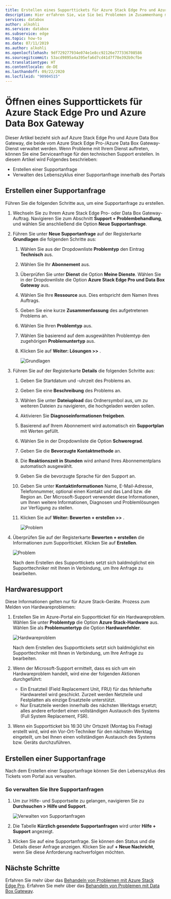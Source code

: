 ```yaml
---
title: Erstellen eines Supporttickets für Azure Stack Edge Pro und Azure Data Box Gateway | Microsoft-Dokumentation
description: Hier erfahren Sie, wie Sie bei Problemen im Zusammenhang mit Ihren Azure Stack Edge Pro- oder Data Box Gateway-Aufträgen Supportanfragen erstellen.
services: databox
author: alkohli
ms.service: databox
ms.subservice: edge
ms.topic: how-to
ms.date: 07/11/2019
ms.author: alkohli
ms.openlocfilehash: 9df729277934e074e1e8cc92126e777336708586
ms.sourcegitcommit: 53acd9895a4a395efa6d7cd41d7f78e392b9cfbe
ms.translationtype: HT
ms.contentlocale: de-DE
ms.lasthandoff: 09/22/2020
ms.locfileid: "90904515"
---
```

# <a name="open-a-support-ticket-for-azure-stack-edge-pro-and-azure-data-box-gateway"></a>Öffnen eines Supporttickets für Azure Stack Edge Pro und Azure Data Box Gateway

Dieser Artikel bezieht sich auf Azure Stack Edge Pro und Azure Data Box Gateway, die beide vom Azure Stack Edge Pro-/Azure Data Box Gateway-Dienst verwaltet werden. Wenn Probleme mit Ihrem Dienst auftreten, können Sie eine Serviceanfrage für den technischen Support erstellen. In diesem Artikel wird Folgendes beschrieben:

* Erstellen einer Supportanfrage
* Verwalten des Lebenszyklus einer Supportanfrage innerhalb des Portals

## <a name="create-a-support-request"></a>Erstellen einer Supportanfrage

Führen Sie die folgenden Schritte aus, um eine Supportanfrage zu erstellen.

1. Wechseln Sie zu Ihrem Azure Stack Edge Pro- oder Data Box Gateway-Auftrag. Navigieren Sie zum Abschnitt **Support + Problembehandlung**, und wählen Sie anschließend die Option **Neue Supportanfrage**.

2. Führen Sie unter **Neue Supportanfrage** auf der Registerkarte **Grundlagen** die folgenden Schritte aus:

    1. Wählen Sie aus der Dropdownliste **Problemtyp** den Eintrag **Technisch** aus.
    2. Wählen Sie Ihr **Abonnement** aus.
    3. Überprüfen Sie unter **Dienst** die Option **Meine Dienste**. Wählen Sie in der Dropdownliste die Option **Azure Stack Edge Pro und Data Box Gateway** aus.
    4. Wählen Sie Ihre **Ressource** aus. Dies entspricht dem Namen Ihres Auftrags.
    5. Geben Sie eine kurze **Zusammenfassung** des aufgetretenen Problems an. 
    6. Wählen Sie Ihren **Problemtyp** aus.
    7. Wählen Sie basierend auf dem ausgewählten Problemtyp den zugehörigen **Problemuntertyp** aus.
    8. Klicken Sie auf **Weiter: Lösungen >>** .

        ![Grundlagen](./media/azure-stack-edge-contact-microsoft-support/data-box-edge-support-request-1.png)

3. Führen Sie auf der Registerkarte **Details** die folgenden Schritte aus:

    1. Geben Sie Startdatum und -uhrzeit des Problems an.
    2. Geben Sie eine **Beschreibung** des Problems an.
    3. Wählen Sie unter **Dateiupload** das Ordnersymbol aus, um zu weiteren Dateien zu navigieren, die hochgeladen werden sollen.
    4. Aktivieren Sie **Diagnoseinformationen freigeben**.
    5. Basierend auf Ihrem Abonnement wird automatisch ein **Supportplan** mit Werten gefüllt.
    6. Wählen Sie in der Dropdownliste die Option **Schweregrad**.
    7. Geben Sie die **Bevorzugte Kontaktmethode** an.
    8. Die **Reaktionszeit in Stunden** wird anhand Ihres Abonnementplans automatisch ausgewählt.
    9. Geben Sie die bevorzugte Sprache für den Support an.
    10. Geben Sie unter **Kontaktinformationen** Name, E-Mail-Adresse, Telefonnummer, optional einen Kontakt und das Land bzw. die Region an. Der Microsoft-Support verwendet diese Informationen, um Ihnen weitere Informationen, Diagnosen und Problemlösungen zur Verfügung zu stellen. 
    11. Klicken Sie auf **Weiter: Bewerten + erstellen >>** .

        ![Problem](./media/azure-stack-edge-contact-microsoft-support/data-box-edge-support-request-2.png)

4. Überprüfen Sie auf der Registerkarte **Bewerten + erstellen** die Informationen zum Supportticket. Klicken Sie auf **Erstellen**. 

    ![Problem](./media/azure-stack-edge-contact-microsoft-support/data-box-edge-support-request-3.png)

    Nach dem Erstellen des Supporttickets setzt sich baldmöglichst ein Supporttechniker mit Ihnen in Verbindung, um Ihre Anfrage zu bearbeiten.

## <a name="get-hardware-support"></a>Hardwaresupport

Diese Informationen gelten nur für Azure Stack-Geräte. Prozess zum Melden von Hardwareproblemen:

1. Erstellen Sie im Azure-Portal ein Supportticket für ein Hardwareproblem. Wählen Sie unter **Problemtyp** die Option **Azure Stack-Hardware** aus. Wählen Sie als **Problemuntertyp** die Option **Hardwarefehler**.

    ![Hardwareproblem](./media/azure-stack-edge-contact-microsoft-support/data-box-edge-hardware-issue-1.png)

    Nach dem Erstellen des Supporttickets setzt sich baldmöglichst ein Supporttechniker mit Ihnen in Verbindung, um Ihre Anfrage zu bearbeiten.

2. Wenn der Microsoft-Support ermittelt, dass es sich um ein Hardwareproblem handelt, wird eine der folgenden Aktionen durchgeführt:

    * Ein Ersatzteil (Field Replacement Unit, FRU) für das fehlerhafte Hardwareteil wird geschickt. Zurzeit werden Netzteile und Festplatten als einzige Ersatzteile unterstützt.
    * Nur Ersatzteile werden innerhalb des nächsten Werktags ersetzt; alles andere erfordert einen vollständigen Austausch des Systems (Full System Replacement, FSR).

3. Wenn ein Supportticket bis 16:30 Uhr Ortszeit (Montag bis Freitag) erstellt wird, wird ein Vor-Ort-Techniker für den nächsten Werktag eingeteilt, um bei Ihnen einen vollständigen Austausch des Systems bzw. Geräts durchzuführen.

## <a name="manage-a-support-request"></a>Erstellen einer Supportanfrage

Nach dem Erstellen einer Supportanfrage können Sie den Lebenszyklus des Tickets vom Portal aus verwalten.

### <a name="to-manage-your-support-requests"></a>So verwalten Sie Ihre Supportanfragen

1. Um zur Hilfe- und Supportseite zu gelangen, navigieren Sie zu **Durchsuchen > Hilfe und Support**.

    ![Verwalten von Supportanfragen](./media/azure-stack-edge-contact-microsoft-support/data-box-edge-manage-support-request-1.png)

2. Die Tabelle **Kürzlich gesendete Supportanfragen** wird unter **Hilfe + Support** angezeigt.

    <!--[Manage support requests](./media/azure-stack-edge-contact-microsoft-support/data-box-edge-support-request-1.png)--> 

3. Klicken Sie auf eine Supportanfrage. Sie können den Status und die Details dieser Anfrage anzeigen. Klicken Sie auf **+ Neue Nachricht**, wenn Sie diese Anforderung nachverfolgen möchten.

## <a name="next-steps"></a>Nächste Schritte

Erfahren Sie mehr über das [Behandeln von Problemen mit Azure Stack Edge Pro](azure-stack-edge-troubleshoot.md).
Erfahren Sie mehr über das [Behandeln von Problemen mit Data Box Gateway](data-box-gateway-troubleshoot.md).
